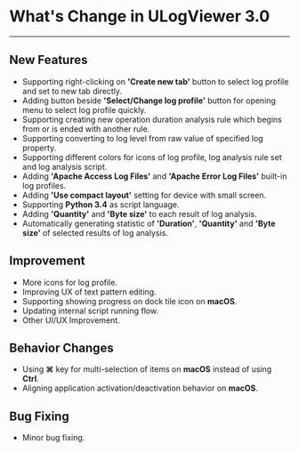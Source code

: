 ﻿# What's Change in ULogViewer 3.0
 ---

## New Features
+ Supporting right-clicking on **'Create new tab'** button to select log profile and set to new tab directly.
+ Adding button beside **'Select/Change log profile'** button for opening menu to select log profile quickly.
+ Supporting creating new operation duration analysis rule which begins from or is ended with another rule.
+ Supporting converting to log level from raw value of specified log property.
+ Supporting different colors for icons of log profile, log analysis rule set and log analysis script.
+ Adding **'Apache Access Log Files'** and **'Apache Error Log Files'** built-in log profiles.
+ Adding **'Use compact layout'** setting for device with small screen.
+ Supporting **Python 3.4** as script language.
+ Adding **'Quantity'** and **'Byte size'** to each result of log analysis.
+ Automatically generating statistic of **'Duration'**, **'Quantity'** and **'Byte size'** of selected results of log analysis.

## Improvement
+ More icons for log profile.
+ Improving UX of text pattern editing.
+ Supporting showing progress on dock tile icon on **macOS**.
+ Updating internal script running flow.
+ Other UI/UX Improvement.

## Behavior Changes
+ Using **⌘** key for multi-selection of items on **macOS** instead of using **Ctrl**.
+ Aligning application activation/deactivation behavior on **macOS**.

## Bug Fixing
+ Minor bug fixing.